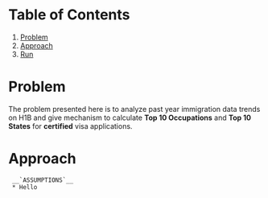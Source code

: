 # Table of Contents
1. [Problem](README.md#problem)
2. [Approach](README.md#approach)
3. [Run](README.md#run)

# Problem
The problem presented here is to analyze past year immigration data trends on H1B and give mechanism to calculate **Top 10 Occupations** and **Top 10 States** for **certified** visa applications.


# Approach
     __`ASSUMPTIONS`__
     * Hello
